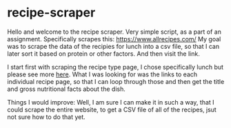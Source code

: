 # recipe-scraper

Hello and welcome to the recipe scraper. Very simple script, as a part of an assignment. Specifically scrapes this: https://www.allrecipes.com/
My goal was to scrape the data of the recipies for lunch into a csv file, so that I can later sort it based on protein or other factors. And then visit the link.

I start first with scraping the recipe type page, I chose specifically lunch but please see more [here](https://www.allrecipes.com/). 
What I was looking for was the links to each individual recipe page, so that I can loop through those and then get the title and gross nutritional facts about the dish.

Things I would improve:
Well, I am sure I can make it in such a way, that I could scrape the entire website, to get a CSV file of all of the recipes, jsut not sure how to do that yet.

